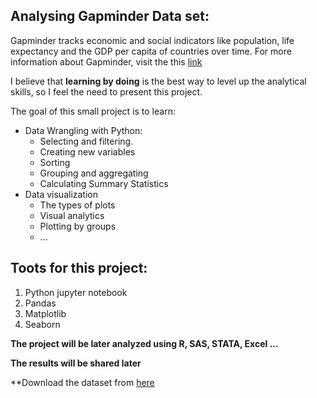 Analysing Gapminder Data set:
---

Gapminder tracks economic and social indicators like population, life expectancy and the GDP per capita of countries over time. For more information about Gapminder, visit the this [link](https://www.gapminder.org/data/)

I believe that __learning by doing__ is the best way to level up the analytical skills, so I feel the need to present this project.

The goal of this small project is to learn:

  - Data Wrangling with Python: 
       - Selecting and filtering.
       - Creating new variables
       - Sorting
       - Grouping and aggregating
       - Calculating Summary Statistics
  - Data visualization 
    -  The types of plots
    -  Visual analytics
    -  Plotting by groups
    -  ...


Toots for this project:
---

  1. Python jupyter notebook
  2. Pandas 
  3. Matplotlib
  4. Seaborn


**The project will be later analyzed using R, SAS, STATA, Excel ...** 

**The results will be shared later**

**Download the dataset from [here](https://github.com/DrSaadLa/PythonTuts/blob/main/Data/gapminder.tsv)
